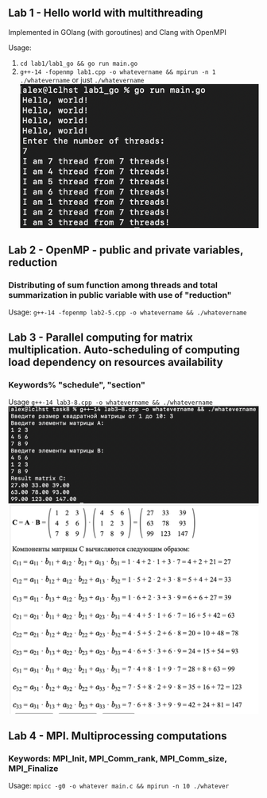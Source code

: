 ## Lab 1 - Hello world with multithreading
Implemented in GOlang (with goroutines) and Clang with OpenMPI

Usage:
1. `cd lab1/lab1_go && go run main.go`
2. `g++-14 -fopenmp lab1.cpp -o whatevername && mpirun -n 1 ./whatevername` or just `./whatevername`
![Demonstration of go hello-world](lab1/lab1_go/helloworld_goroutines.png)

## Lab 2 - OpenMP - public and private variables, reduction
### Distributing of sum function among threads and total summarization in public variable with use of "reduction"
Usage: `g++-14 -fopenmp lab2-5.cpp -o whatevername && ./whatevername`

## Lab 3 - Parallel computing for matrix multiplication. Auto-scheduling of computing load dependency on resources availability
### Keywords% "schedule", "section"
Usage `g++-14 lab3-8.cpp -o whatevername && ./whatevername`
![Demonstration of matrix multiplication](lab3/task8/result.png)
![Check](lab3/task8/check.png)

## Lab 4 - MPI. Multiprocessing computations
### Keywords: MPI_Init, MPI_Comm_rank, MPI_Comm_size, MPI_Finalize
Usage: `mpicc -g0 -o whatever main.c && mpirun -n 10 ./whatever`
